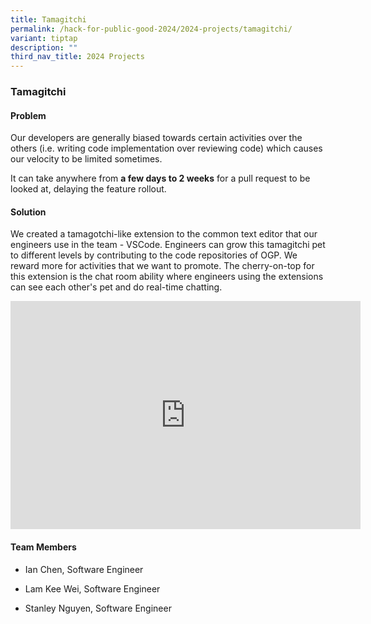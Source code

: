 ```yaml
---
title: Tamagitchi
permalink: /hack-for-public-good-2024/2024-projects/tamagitchi/
variant: tiptap
description: ""
third_nav_title: 2024 Projects
---
```

<h3>Tamagitchi</h3>
<h4>Problem</h4>
<p>Our developers are generally biased towards certain activities over the
others (i.e. writing code implementation over reviewing code) which causes
our velocity to be limited sometimes.</p>
<p>It can take anywhere from <strong>a few days to 2 weeks</strong> for a pull
request to be looked at, delaying the feature rollout.</p>
<h4>Solution</h4>
<p>We created a tamagotchi-like extension to the common text editor that
our engineers use in the team - VSCode. Engineers can grow this tamagitchi
pet to different levels by contributing to the code repositories of OGP.
We reward more for activities that we want to promote. The cherry-on-top
for this extension is the chat room ability where engineers using the extensions
can see each other's pet and do real-time chatting.</p>
<div class="iframe-wrapper">
<iframe height="365" width="560" allowfullscreen="true" frameborder="0" src="https://www.youtube.com/embed/YA-i5QS88s0?si=xZPgjvtM_CxOrnVn&amp;controls=0"></iframe>
</div>
<h4>Team Members</h4>
<ul data-tight="true" class="tight">
<li>
<p>Ian Chen, Software Engineer</p>
</li>
<li>
<p>Lam Kee Wei, Software Engineer</p>
</li>
<li>
<p>Stanley Nguyen, Software Engineer</p>
</li>
</ul>
<p></p>